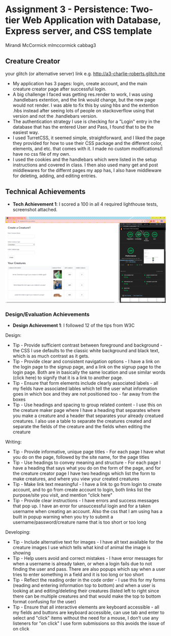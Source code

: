 Assignment 3 - Persistence: Two-tier Web Application with Database, Express server, and CSS template
===
Mirandi McCormick
mlmccormick
cabbag3

## Creature Creator

your glitch (or alternative server) link e.g. http://a3-charlie-roberts.glitch.me

- My application has 3 pages: login, create account, and the main creature creator page after successful login.
- A big challenge I faced was getting res.render to work, I was using .handlebars extention, and the link would change, but the new page would not render. I was able to fix this by using hbs and the extention .hbs instead after seeing lots of people on stackoverflow using that version and not the .handlebars version.
- The authentication strategy I use is checking for a "Login" entry in the database that has the entered User and Pass, I found that to be the easiest way.
- I used TurretCSS, it seemed simple, straightforward, and I liked the page they provided for how to use their CSS package and the different color, elements, and etc. that comes with it. I made no custom modifications/I have no css file of my own.
- I used the cookies and the handlebars which were listed in the setup instructions and covered in class. I then also used many get and post middlewares for the differnt pages my app has, I also have middleware for deleting, adding, and editing entries.


## Technical Achievements
- **Tech Achievement 1**: I scored a 100 in all 4 required lighthouse tests, screenshot attached.

![screenshot of my application scoring 100 in all 4 google lighthouse tests](app100inLighthouse.png)

### Design/Evaluation Achievements
- **Design Achievement 1**: I followed 12 of the tips from W3C

Design:
- Tip - Provide sufficient contrast between foreground and background - the CSS I use defaults to the classic white background and black text, which is as much contrast as it gets.
- Tip - Provide clear and consistent navigation options - I have a link on the login page to the signup page, and a link on the signup page to the login page. Both are in basically the same location and use similar words (click here) to signify that it is a link to another page.
- Tip - Ensure that form elements include clearly associated labels - all my fields have associated lables which tell the user what information goes in which box and they are not positioned too - far away from the boxes
- Tip - Use headings and spacing to group related content - I use this on the creature maker page where I have a heading that separates where you make a creature and a header that separates your already creatued creatures. I also use a table to separate the creatures created and separate the fields of the creature and the fields when editing the creature

Writing:
- Tip - Provide informative, unique page titles - For each page I have what you do on the page, followed by the site name, for the page titles
- Tip - Use headings to convey meaning and structure - For each page I have a heading that says what you do on the form of the page, and for the creature creator page I have two headings which list the form to make creatures, and where you view your created creatures
- Tip - Make link text meaningful - I have a link to go from login to create account, and to go from create account to login, both links list the purpose/site you visit, and mention "click here"
- Tip - Provide clear instructions - I have errors and success messages that pop up. I have an error for unsuccessful login and for a taken username when creating an account. Also the css that I am using has a built in popup warning when you try to submit a username/password/creature name that is too short or too long

Developing:
- Tip - Include alternative text for images - I have alt text available for the creature images I use which tells what kind of animal the image is showing
- Tip - Help users avoid and correct mistakes - I have error messages for when a username is already taken, or when a login fails due to not finding the user and pass. There are also popups which say when a user tries to enter something in a field and it is too long or too short
- Tip - Reflect the reading order in the code order - I use this for my forms (reading and entering information top to bottom) and when a user is looking at and editing/deleting their creatures (listed left to right since there can be multiple creatures and that would make the top to bottom format confusing for the user)
- Tip - Ensure that all interactive elements are keyboard accessible - all my fields and buttons are keyboard accessible, can use tab and enter to select and "click" items without the need for a mouse, I don't use any listeners for "on click" I use form submissions so this avoids the issue of on click

